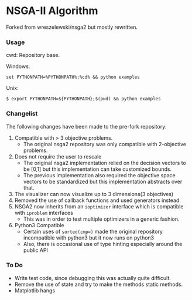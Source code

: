 # NSGA-II Algorithm

Forked from wreszelewski/nsga2 but mostly rewritten.

### Usage

cwd: Repository base.

Windows:
```shell
set PYTHONPATH=%PYTHONPATH%;%cd% && python examples
```

Unix:
```shell
$ export PYTHONPATH=${PYTHONPATH};$(pwd) && python examples
```


### Changelist

The following changes have been made to the pre-fork repository:

1. Compatible with > 3 objective problems.
    - The original nsga2 repository was only compatible with 2-objective problems.
1. Does not require the user to rescale
    - The original nsga2 implementation relied on the decision vectors to be [0,1] but this implementation can take customized bounds.
    - The previous implementation also required the objective space vectors to be standardized but this implementation abstracts over that.
1. The visualizer can now visualize up to 3 dimensions(3 objectives)
1. Removed the use of callback functions and used generators instead.
1. NSGA2 now inherits from an `ioptimizer` interface which is compatible with `iproblem` interfaces
    - This was in order to test multiple optimizers in a generic fashion.
1. Python3 Compatible
    - Certain uses of `sorted(cmp=)` made the original repository incompatible with python3 but it now runs on python3
    - Also, there is occasional use of type hinting especially around the public API


### To Do

- Write test code, since debugging this was actually quite difficult.
- Remove the use of state and try to make the methods static methods.
- Matplotlib hangs